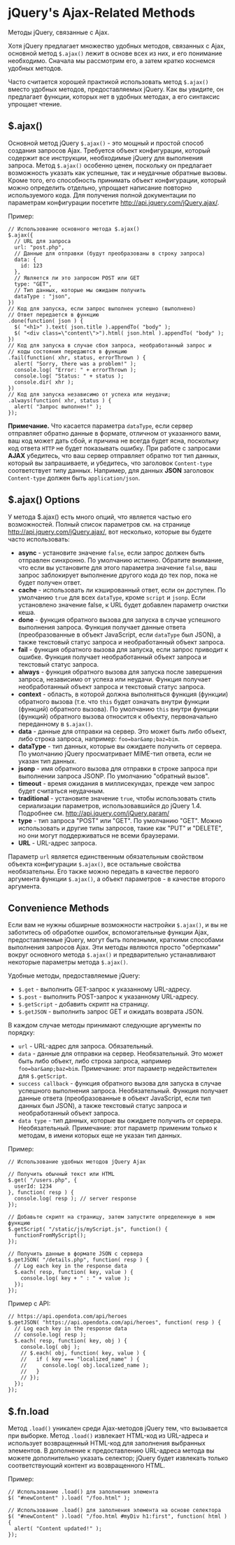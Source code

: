 # jQuery's Ajax-Related Methods
Методы jQuery, связанные с Ajax.

Хотя jQuery предлагает множество удобных методов, связанных с Ajax, основной метод `$.ajax()` лежит в основе всех из них, и его понимание необходимо. Сначала мы рассмотрим его, а затем кратко коснемся удобных методов.

Часто считается хорошей практикой использовать метод `$.ajax()` вместо удобных методов, предоставляемых jQuery. Как вы увидите, он предлагает функции, которых нет в удобных методах, а его синтаксис упрощает чтение.

## $.ajax()
Основной метод jQuery `$.ajax()` - это мощный и простой способ создания запросов Ajax. Требуется объект конфигурации, который содержит все инструкции, необходимые jQuery для выполнения запроса. Метод `$.ajax()` особенно ценен, поскольку он предлагает возможность указать как успешные, так и неудачные обратные вызовы. Кроме того, его способность принимать объект конфигурации, который можно определить отдельно, упрощает написание повторно используемого кода. Для получения полной документации по параметрам конфигурации посетите http://api.jquery.com/jQuery.ajax/.

Пример:

    // Использование основного метода $.ajax()
    $.ajax({
      // URL для запроса
      url: "post.php",
      // Данные для отправки (будут преобразованы в строку запроса)
      data: {
        id: 123
      },
      // Является ли это запросом POST или GET
      type: "GET",
      // Тип данных, которые мы ожидаем получить
      dataType : "json",
    })
    // Код для запуска, если запрос выполнен успешно (выполнено)
    // Ответ передается в функцию
    .done(function( json ) {
      $( "<h1>" ).text( json.title ).appendTo( "body" );
      $( "<div class=\"content\">").html( json.html ).appendTo( "body" );
    })
    // Код для запуска в случае сбоя запроса, необработанный запрос и
    // коды состояния передаются в функцию
    .fail(function( xhr, status, errorThrown ) {
      alert( "Sorry, there was a problem!" );
      console.log( "Error: " + errorThrown );
      console.log( "Status: " + status );
      console.dir( xhr );
    })
    // Код для запуска независимо от успеха или неудачи;
    .always(function( xhr, status ) {
      alert( "Запрос выполнен!" );
    });

**Примечание.** Что касается параметра `dataType`, если сервер отправляет обратно данные в формате, отличном от указанного вами, ваш код может дать сбой, и причина не всегда будет ясна, поскольку код ответа `HTTP` не будет показывать ошибку. При работе с запросами **AJAX** убедитесь, что ваш сервер отправляет обратно тот тип данных, который вы запрашиваете, и убедитесь, что заголовок `Content-type` соответствует типу данных. Например, для данных **JSON** заголовок `Content-type` должен быть `application/json`.

## $.ajax() Options
У метода $.ajax() есть много опций, что является частью его возможностей. Полный список параметров см. на странице http://api.jquery.com/jQuery.ajax/, вот несколько, которые вы будете часто использовать:

- **async** - установите значение `false`, если запрос должен быть отправлен синхронно. По умолчанию истинно. Обратите внимание, что если вы установите для этого параметра значение `false`, ваш запрос заблокирует выполнение другого кода до тех пор, пока не будет получен ответ.
- **cache** - использовать ли кэшированный ответ, если он доступен. По умолчанию `true` для всех `dataType`, кроме `script` и `jsonp`. Если установлено значение false, к URL будет добавлен параметр очистки кеша.
- **done** - функция обратного вызова для запуска в случае успешного выполнения запроса. Функция получает данные ответа (преобразованные в объект JavaScript, если `dataType` был JSON), а также текстовый статус запроса и необработанный объект запроса.
- **fail** - функция обратного вызова для запуска, если запрос приводит к ошибке. Функция получает необработанный объект запроса и текстовый статус запроса.
- **always** - функция обратного вызова для запуска после завершения запроса, независимо от успеха или неудачи. Функция получает необработанный объект запроса и текстовый статус запроса.
- **context** - область, в которой должна выполняться функция (функции) обратного вызова (т.е. что `this` будет означать внутри функции (функций) обратного вызова). По умолчанию `this` внутри функции (функций) обратного вызова относится к объекту, первоначально переданному в `$.ajax()`.
- **data** - данные для отправки на сервер. Это может быть либо объект, либо строка запроса, например: `foo=bar&amp;baz=bim`.
- **dataType** - тип данных, которые вы ожидаете получить от сервера. По умолчанию jQuery просматривает MIME-тип ответа, если не указан тип данных.
- **jsonp** - имя обратного вызова для отправки в строке запроса при выполнении запроса JSONP. По умолчанию "обратный вызов".
- **timeout** - время ожидания в миллисекундах, прежде чем запрос будет считаться неудачным.
- **traditional** - установите значение `true`, чтобы использовать стиль сериализации параметров, использовавшийся до jQuery 1.4. Подробнее см. http://api.jquery.com/jQuery.param/
- **type** - тип запроса "POST" или "GET". По умолчанию "GET". Можно использовать и другие типы запросов, такие как "PUT" и "DELETE", но они могут поддерживаться не всеми браузерами.
- **URL** - URL-адрес запроса.

Параметр `url` является единственным обязательным свойством объекта конфигурации `$.ajax()`, все остальные свойства необязательны. Его также можно передать в качестве первого аргумента функции `$.ajax()`, а объект параметров - в качестве второго аргумента.

## Convenience Methods
Если вам не нужны обширные возможности настройки `$.ajax()`, и вы не заботитесь об обработке ошибок, вспомогательные функции Ajax, предоставляемые jQuery, могут быть полезными, краткими способами выполнения запросов Ajax. Эти методы являются просто "обертками" вокруг основного метода `$.ajax()` и предварительно устанавливают некоторые параметры метода `$.ajax()`.

Удобные методы, предоставляемые jQuery:
- `$.get` - выполнить GET-запрос к указанному URL-адресу.
- `$.post` - выполнить POST-запрос к указанному URL-адресу.
- `$.getScript` - добавить скрипт на страницу.
- `$.getJSON` - выполнить запрос GET и ожидать возврата JSON.

В каждом случае методы принимают следующие аргументы по порядку:
- `url` - URL-адрес для запроса. Обязательный.
- `data` - данные для отправки на сервер. Необязательный. Это может быть либо объект, либо строка запроса, например `foo=bar&amp;baz=bim`. Примечание: этот параметр недействителен для `$.getScript`.
- `success callback` - функция обратного вызова для запуска в случае успешного выполнения запроса. Необязательный. Функция получает данные ответа (преобразованные в объект JavaScript, если тип данных был JSON), а также текстовый статус запроса и необработанный объект запроса.
- `data type` - тип данных, которые вы ожидаете получить от сервера. Необязательный. Примечание: этот параметр применим только к методам, в имени которых еще не указан тип данных.

Пример:

    // Использование удобных методов jQuery Ajax

    // Получить обычный текст или HTML
    $.get( "/users.php", {
      userId: 1234
    }, function( resp ) {
      console.log( resp ); // server response
    });

    // Добавьте скрипт на страницу, затем запустите определенную в нем функцию
    $.getScript( "/static/js/myScript.js", function() {
      functionFromMyScript();
    });

    // Получить данные в формате JSON с сервера
    $.getJSON( "/details.php", function( resp ) {
      // Log each key in the response data
      $.each( resp, function( key, value ) {
        console.log( key + " : " + value );
      });
    });

Пример с API:

    // https://api.opendota.com/api/heroes
    $.getJSON( "https://api.opendota.com/api/heroes", function( resp ) {
      // Log each key in the response data
      // console.log( resp );
      $.each( resp, function( key, obj ) {
        console.log( obj );
        // $.each( obj, function( key, value ) {
        //   if ( key === "localized_name" ) {
        //     console.log( obj.localized_name );
        //   }
        // });
      });
    });

## $.fn.load
Метод `.load()` уникален среди Ajax-методов jQuery тем, что вызывается при выборке. Метод `.load()` извлекает HTML-код из URL-адреса и использует возвращенный HTML-код для заполнения выбранных элементов. В дополнение к предоставлению URL-адреса метода вы можете дополнительно указать селектор; jQuery будет извлекать только соответствующий контент из возвращенного HTML.

Пример:

    // Использование .load() для заполнения элемента
    $( "#newContent" ).load( "/foo.html" );

    // Использование .load() для заполнения элемента на основе селектора
    $( "#newContent" ).load( "/foo.html #myDiv h1:first", function( html ) {
      alert( "Content updated!" );
    });

